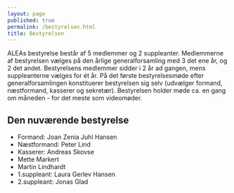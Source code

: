 ```yaml
---
layout: page
published: true
permalink: /bestyrelsen.html
title: Bestyrelsen
---
```




ALEAs bestyrelse består af 5 medlemmer og 2 suppleanter. Medlemmerne af bestyrelsen vælges på den årlige generalforsamling med 3 det ene år, og 2 det andet. Bestyrelsens medlemmer sidder i 2 år ad gangen, mens suppleanterne vælges for ét år. På det første bestyrelsesmøde efter generalforsamlingen konstituerer bestyrelsen sig selv (udvælger formand, næstformand, kasserer og sekretær).
Bestyrelsen holder møde ca. en gang om måneden - for det meste som videomøder. 


## Den nuværende bestyrelse

- Formand: Joan Zenia Juhl Hansen
- Næstformand: Peter Lind
- Kasserer: Andreas Skovse
- Mette Markert
- Martin Lindhardt
- 1.suppleant: Laura Gerlev Hansen
- 2.suppleant: Jonas Glad
